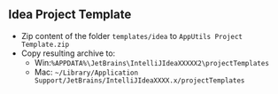 Idea Project Template
-

- Zip content of the folder `templates/idea` to `AppUtils Project Template.zip` 
- Copy resulting archive to:
  - Win:`%APPDATA%\JetBrains\IntelliJIdeaXXXXX2\projectTemplates`
  - Mac: `~/Library/Application Support/JetBrains/IntelliJIdeaXXXX.x/projectTemplates`